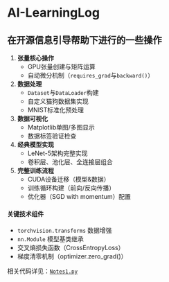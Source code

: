 # AI-LearningLog

## 在开源信息引导帮助下进行的一些操作
1. **张量核心操作**
   - GPU张量创建与矩阵运算
   - 自动微分机制（`requires_grad`与`backward()`）
2. **数据处理**
   - `Dataset`与`DataLoader`构建
   - 自定义猫狗数据集实现
   - MNIST标准化预处理
3. **数据可视化**
   - Matplotlib单图/多图显示
   - 数据标签验证检查
4. **经典模型实现**
   - LeNet-5架构完整实现
   - 卷积层、池化层、全连接层组合
5. **完整训练流程**
   - CUDA设备迁移（模型&数据）
   - 训练循环构建（前向/反向传播）
   - 优化器（SGD with momentum）配置

#### 关键技术组件
- `torchvision.transforms` 数据增强
- `nn.Module` 模型基类继承
- 交叉熵损失函数（CrossEntropyLoss）
- 梯度清零机制（optimizer.zero_grad()）


相关代码详见：[`Notes1.py`](Notes1.py) 
